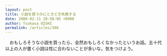 ```yaml
---
layout: post
title: 小説を買うのにときどき失敗する
date: 2008-02-11 20:58:05 +0900
author: Tsukasa OISHI
permalink: /articles/366
---
```


　おもしろそうな小説を買ったら、全然おもしろくなかったというお話。五十代以上の人が書く小説は性に合わないことが多いな。気をつけよう。

